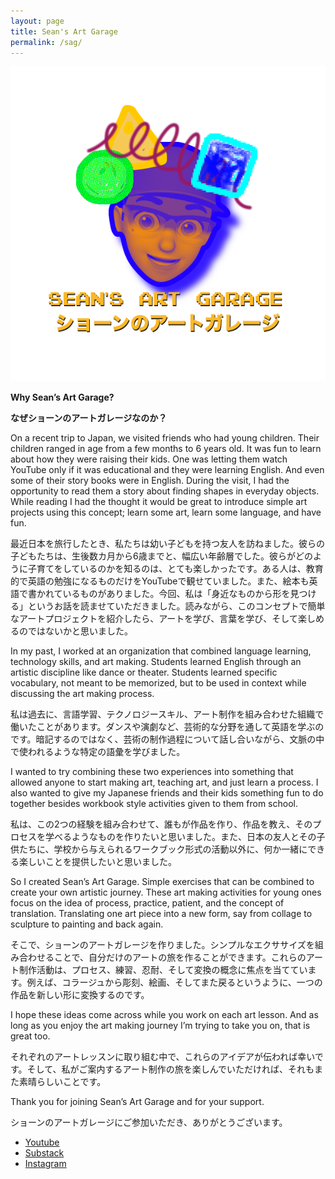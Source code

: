```yaml
---
layout: page
title: Sean's Art Garage
permalink: /sag/
---
```

![](/images/seansartgarage-substack-welcome-noback.png)

**Why Sean’s Art Garage?**

**なぜショーンのアートガレージなのか？**

On a recent trip to Japan, we visited friends who had young children. Their children ranged in age from a few months to 6 years old. It was fun to learn about how they were raising their kids. One was letting them watch YouTube only if it was educational and they were learning English. And even some of their story books were in English. During the visit, I had the opportunity to read them a story about finding shapes in everyday objects. While reading I had the thought it would be great to introduce simple art projects using this concept; learn some art, learn some language, and have fun.

最近日本を旅行したとき、私たちは幼い子どもを持つ友人を訪ねました。彼らの子どもたちは、生後数カ月から6歳までと、幅広い年齢層でした。彼らがどのように子育てをしているのかを知るのは、とても楽しかったです。ある人は、教育的で英語の勉強になるものだけをYouTubeで観せていました。また、絵本も英語で書かれているものがありました。今回、私は「身近なものから形を見つける」というお話を読ませていただきました。読みながら、このコンセプトで簡単なアートプロジェクトを紹介したら、アートを学び、言葉を学び、そして楽しめるのではないかと思いました。

In my past, I worked at an organization that combined language learning, technology skills, and art making. Students learned English through an artistic discipline like dance or theater. Students learned specific vocabulary, not meant to be memorized, but to be used in context while discussing the art making process. 

私は過去に、言語学習、テクノロジースキル、アート制作を組み合わせた組織で働いたことがあります。ダンスや演劇など、芸術的な分野を通して英語を学ぶのです。暗記するのではなく、芸術の制作過程について話し合いながら、文脈の中で使われるような特定の語彙を学びました。

I wanted to try combining these two experiences into something that allowed anyone to start making art, teaching art, and just learn a process. I also wanted to give my Japanese friends and their kids something fun to do together besides workbook style activities given to them from school.

私は、この2つの経験を組み合わせて、誰もが作品を作り、作品を教え、そのプロセスを学べるようなものを作りたいと思いました。また、日本の友人とその子供たちに、学校から与えられるワークブック形式の活動以外に、何か一緒にできる楽しいことを提供したいと思いました。

So I created Sean’s Art Garage. Simple exercises that can be combined to create your own artistic journey. These art making activities for young ones focus on the idea of process, practice, patient, and the concept of translation. Translating one art piece into a new form, say from collage to sculpture to painting and back again.

そこで、ショーンのアートガレージを作りました。シンプルなエクササイズを組み合わせることで、自分だけのアートの旅を作ることができます。これらのアート制作活動は、プロセス、練習、忍耐、そして変換の概念に焦点を当てています。例えば、コラージュから彫刻、絵画、そしてまた戻るというように、一つの作品を新しい形に変換するのです。

I hope these ideas come across while you work on each art lesson. And as long as you enjoy the art making journey I’m trying to take you on, that is great too.

それぞれのアートレッスンに取り組む中で、これらのアイデアが伝われば幸いです。そして、私がご案内するアート制作の旅を楽しんでいただければ、それもまた素晴らしいことです。

Thank you for joining Sean’s Art Garage and for your support.

ショーンのアートガレージにご参加いただき、ありがとうございます。

- [Youtube](https://www.youtube.com/channel/UCzFh77P-PO-TjRAh24FD9_A)
- [Substack](https://seansartgarage.substack.com)
- [Instagram](https://www.instagram.com/seans.artgarage/)